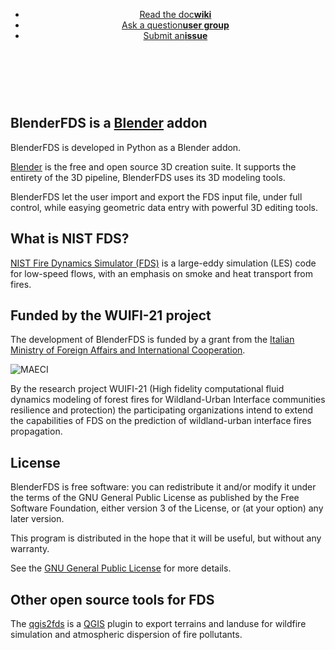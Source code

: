 
<header>
<ul class="downloads">
    <li><a href="https://github.com/firetools/blenderfds/wiki">Read the doc<strong>wiki</strong></a></li>
    <li><a href="https://groups.google.com/g/blenderfds">Ask a question<strong>user group</strong></a></li>
    <li><a href="https://github.com/firetools/blenderfds/issues">Submit an<strong>issue</strong></a></li>
</ul>
</header>

<br><br>

## BlenderFDS is a [Blender](http://www.blender.org/) addon

BlenderFDS is developed in Python as a Blender addon.

[Blender](http://www.blender.org/) is the free and open source 3D creation suite.
It supports the entirety of the 3D pipeline, BlenderFDS uses its 3D modeling tools.

BlenderFDS let the user import and export the FDS input file, under full control,
while easying geometric data entry with powerful 3D editing tools.

## What is NIST FDS? 

[NIST Fire Dynamics Simulator (FDS)](https://pages.nist.gov/fds-smv/)
is a large-eddy simulation (LES) code for low-speed flows,
with an emphasis on smoke and heat transport from fires.

## Funded by the WUIFI-21 project

The development of BlenderFDS is funded by a grant from
the [Italian Ministry of Foreign Affairs and International Cooperation](https://www.esteri.it/).

![MAECI](https://github.com/firetools/qgis2fds/wiki/images/MAECI.png)

By the research project WUIFI-21 (High fidelity computational fluid dynamics modeling of forest fires for Wildland-Urban Interface communities resilience and protection) the participating organizations intend to extend the capabilities of FDS on the prediction of wildland-urban interface fires propagation.

## License

BlenderFDS is free software: you can redistribute it and/or modify
it under the terms of the GNU General Public License as published by
the Free Software Foundation, either version 3 of the License, or
(at your option) any later version.

This program is distributed in the hope that it will be useful,
but without any warranty.

See the [GNU General Public License](https://www.gnu.org/licenses/gpl-3.0.en.html) for more details.

## Other open source tools for FDS

The [qgis2fds](https://github.com/firetools/qgis2fds/wiki) is a [QGIS](http://www.qgis.org) plugin to export terrains and landuse for wildfire simulation and atmospheric dispersion of fire pollutants.
